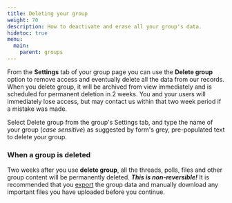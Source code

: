 ```yaml
---
title: Deleting your group
weight: 70
description: How to deactivate and erase all your group's data.
hidetoc: true
menu:
  main:
    parent: groups
---
```


From the **Settings** tab of your group page you can use the **Delete group** option to remove access and eventually delete all the data from our records. When you delete group, it will be archived from view immediately and is scheduled for permanent deletion in 2 weeks. You and your users will immediately lose access, but may contact us within that two week period if a mistake was made.

Select Delete group from the group's Settings tab, and type the name of your group (*case sensitive*) as suggested by form's grey, pre-populated text to delete your group.

### When a group is deleted

Two weeks after you use **delete group**, all the threads, polls, files and other group content will be permanently deleted. ***This is non-reversible!*** It is recommended that you [export](../data_export) the group data and manually download any important files you have uploaded before you continue.

